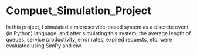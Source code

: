 # Compuet_Simulation_Project
In this project, I simulated a microservice-based system as a discrete event (in Python) language, and after simulating this system, the average length of queues, service productivity, error rates, expired requests, etc. were evaluated using SimPy and ciw.
